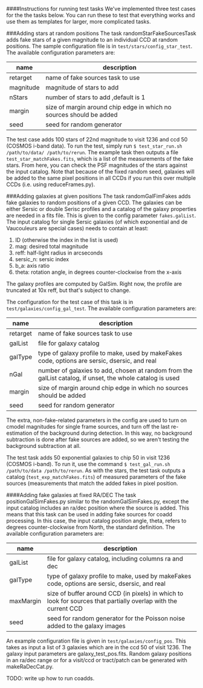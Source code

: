 ####Instructions for running test tasks
We've implemented three test cases for the the tasks below. You can run these to test that everything works and use them as templates for larger, more complicated tasks. 

###Adding stars at random positions
The task randomStarFakeSourcesTask adds fake stars of a given magnitude to an individual CCD at random positions. The sample configuration file is in `test/stars/config_star_test`. The available configuration parameters are:

name | description
---------| -------------
retarget | name of fake sources task to use
magnitude | magnitude of stars to add
nStars | number of stars to add ,default is 1
margin | size of margin around chip edge in which no sources should be added 
seed | seed for random generator 

The test case adds 100 stars of 22nd magnitude to visit 1236 and ccd 50 (COSMOS i-band data). To run the test, simply run `$ test_star_run.sh /path/to/data/ /path/to/rerun`. The example task then outputs a file `test_star_matchFakes.fits`, which is a list of the measurements of the fake stars. From here, you can check the PSF magnitudes of the stars against the input catalog. Note that because of the fixed random seed, galaxies will be added to the same pixel positions in all CCDs if you run this over multiple CCDs (i.e. using reduceFrames.py).

###Adding galaxies at given positions
The task randomGalFimFakes adds fake galaxies to random positions of a given CCD. The galaxies can be either Sersic or double Serisc profiles and a catalog of the galaxy properties are needed in a fits file. This is given to the config parameter `fakes.galList`. The input catalog for single Sersic galaxies (of which exponential and de Vaucouleurs are special cases) needs to contain at least:
  1. ID (otherwise the index in the list is used)
  2. mag: desired total magnitude
  3. reff: half-light radius in arcseconds
  4. sersic_n: sersic index
  5. b_a: axis ratio
  6. theta: rotation angle, in degrees counter-clockwise from the x-axis

The galaxy profiles are computed by GalSim. Right now, the profile are truncated at 10x reff, but that's subject to change. 

The configuration for the test case of this task is in `test/galaxies/config_gal_test`. The available configuration parameters are:

name | description
---------| -------------
retarget | name of fake sources task to use
galList | file for galaxy catalog
galType | type of galaxy profile to make, used by makeFakes code, options are sersic, dsersic, and real
nGal | number of galaxies to add, chosen at random from the galList catalog, if unset, the whole catalog is used
margin | size of margin around chip edge in which no sources should be added 
seed | seed for random generator 

The extra, non-fake-related parameters in the config are used to turn on cmodel magnitudes for single frame sources, and turn off the last re-estimation of the background during detection. In this way, no background subtraction is done after fake sources are added, so we aren't testing the background subtraction at all.

The test task adds 50 exponential galaxies to chip 50 in visit 1236 (COSMOS i-band). To run it, use the command `$ test_gal_run.sh /path/to/data /path/to/rerun`. As with the stars, the test task outputs a catalog (`test_exp_matchFakes.fits`) of measured parameters of the fake sources (measurements that match the added fakes in pixel position.

####Adding fake galaxies at fixed RA/DEC
The task positionGalSimFakes.py similar to the randomGalSimFakes.py, except the input catalog includes an ra/dec position where the source is added. This means that this task can be used in adding fake sources for coadd processing. In this case, the input catalog position angle, theta, refers to degrees counter-clockwise from North, the standard definition. The available configuration parameters are:

name | description
---------| -------------
galList | file for galaxy catalog, including columns ra and dec
galType | type of galaxy profile to make, used by makeFakes code, options are sersic, dsersic, and real
maxMargin | size of buffer around CCD (in pixels) in which to look for sources that partially overlap with the current CCD
seed | seed for random generator for the Poisson noise added to the galaxy images

An example configuration file is given in `test/galaxies/config_pos`. This takes as input a list of 3 galaxies which are in the ccd 50 of visit 1236. The galaxy input parameters are galaxy_test_pos.fits. Random galaxy positions in an ra/dec range or for a visit/ccd or tract/patch can be generated with makeRaDecCat.py.

TODO: write up how to run coadds.
